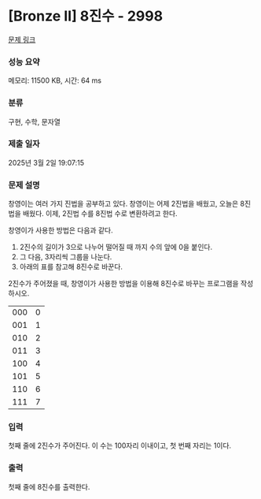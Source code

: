 # [Bronze II] 8진수 - 2998 

[문제 링크](https://www.acmicpc.net/problem/2998) 

### 성능 요약

메모리: 11500 KB, 시간: 64 ms

### 분류

구현, 수학, 문자열

### 제출 일자

2025년 3월 2일 19:07:15

### 문제 설명

<p>창영이는 여러 가지 진법을 공부하고 있다. 창영이는 어제 2진법을 배웠고, 오늘은 8진법을 배웠다. 이제, 2진법 수를 8진법 수로 변환하려고 한다.</p>

<p>창영이가 사용한 방법은 다음과 같다.</p>

<ol>
	<li>2진수의 길이가 3으로 나누어 떨어질 때 까지 수의 앞에 0을 붙인다.</li>
	<li>그 다음, 3자리씩 그룹을 나눈다.</li>
	<li>아래의 표를 참고해 8진수로 바꾼다.</li>
</ol>

<p>2진수가 주어졌을 때, 창영이가 사용한 방법을 이용해 8진수로 바꾸는 프로그램을 작성하시오.</p>

<table class="table table-bordered table-center-20 td-center">
	<tbody>
		<tr>
			<td>000</td>
			<td>0</td>
		</tr>
		<tr>
			<td>001</td>
			<td>1</td>
		</tr>
		<tr>
			<td>010</td>
			<td>2</td>
		</tr>
		<tr>
			<td>011</td>
			<td>3</td>
		</tr>
		<tr>
			<td>100</td>
			<td>4</td>
		</tr>
		<tr>
			<td>101</td>
			<td>5</td>
		</tr>
		<tr>
			<td>110</td>
			<td>6</td>
		</tr>
		<tr>
			<td>111</td>
			<td>7</td>
		</tr>
	</tbody>
</table>

### 입력 

 <p>첫째 줄에 2진수가 주어진다. 이 수는 100자리 이내이고, 첫 번째 자리는 1이다.</p>

### 출력 

 <p>첫째 줄에 8진수를 출력한다.</p>

